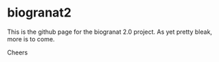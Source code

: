 # biogranat2

This is the github page for the biogranat 2.0 project. As yet pretty bleak, more is to come.

Cheers

